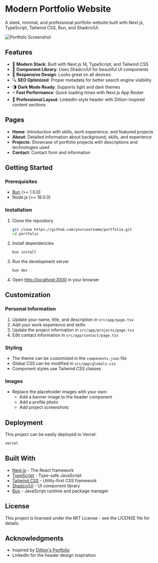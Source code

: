 # Modern Portfolio Website

A sleek, minimal, and professional portfolio website built with Next.js, TypeScript, Tailwind CSS, Bun, and Shadcn/UI.

![Portfolio Screenshot](screenshot.png)

## Features

- 🚀 **Modern Stack**: Built with Next.js 14, TypeScript, and Tailwind CSS
- 🧩 **Component Library**: Uses Shadcn/UI for beautiful UI components
- 📱 **Responsive Design**: Looks great on all devices
- 🔍 **SEO Optimized**: Proper metadata for better search engine visibility
- 🌗 **Dark Mode Ready**: Supports light and dark themes
- ⚡ **Fast Performance**: Quick loading times with Next.js App Router
- 💼 **Professional Layout**: LinkedIn-style header with Dillion-inspired content sections

## Pages

- **Home**: Introduction with skills, work experience, and featured projects
- **About**: Detailed information about background, skills, and experience
- **Projects**: Showcase of portfolio projects with descriptions and technologies used
- **Contact**: Contact form and information

## Getting Started

### Prerequisites

- [Bun](https://bun.sh/) (>= 1.0.0)
- Node.js (>= 18.0.0)

### Installation

1. Clone the repository
   ```bash
   git clone https://github.com/yourusername/portfolio.git
   cd portfolio
   ```

2. Install dependencies
   ```bash
   bun install
   ```

3. Run the development server
   ```bash
   bun dev
   ```

4. Open [http://localhost:3000](http://localhost:3000) in your browser

## Customization

### Personal Information

1. Update your name, title, and description in `src/app/page.tsx`
2. Add your work experience and skills
3. Update the project information in `src/app/projects/page.tsx`
4. Edit contact information in `src/app/contact/page.tsx`

### Styling

- The theme can be customized in the `components.json` file
- Global CSS can be modified in `src/app/globals.css`
- Component styles use Tailwind CSS classes

### Images

- Replace the placeholder images with your own:
  - Add a banner image to the header component
  - Add a profile photo
  - Add project screenshots

## Deployment

This project can be easily deployed to Vercel:

```bash
vercel
```

## Built With

- [Next.js](https://nextjs.org/) - The React framework
- [TypeScript](https://www.typescriptlang.org/) - Type-safe JavaScript
- [Tailwind CSS](https://tailwindcss.com/) - Utility-first CSS framework
- [Shadcn/UI](https://ui.shadcn.com/) - UI component library
- [Bun](https://bun.sh/) - JavaScript runtime and package manager

## License

This project is licensed under the MIT License - see the LICENSE file for details.

## Acknowledgments

- Inspired by [Dillion's Portfolio](https://github.com/dillionmegida)
- LinkedIn for the header design inspiration

